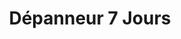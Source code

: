 ---
title: "Dépanneur 7 Jours"
url: /brossard/depanneur-7-jours-boulevard-marie-victorin/
shop: convenience
---